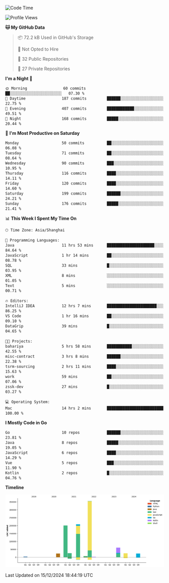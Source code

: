 <!--START_SECTION:waka-->
![Code Time](http://img.shields.io/badge/Code%20Time-2%2C979%20hrs%2035%20mins-blue)

![Profile Views](http://img.shields.io/badge/Profile%20Views-0-blue)

**🐱 My GitHub Data** 

> 📦 72.2 kB Used in GitHub's Storage 
 > 
> 🚫 Not Opted to Hire
 > 
> 📜 32 Public Repositories 
 > 
> 🔑 27 Private Repositories 
 > 
**I'm a Night 🦉** 

```text
🌞 Morning                60 commits          ██░░░░░░░░░░░░░░░░░░░░░░░   07.30 % 
🌆 Daytime                187 commits         ██████░░░░░░░░░░░░░░░░░░░   22.75 % 
🌃 Evening                407 commits         ████████████░░░░░░░░░░░░░   49.51 % 
🌙 Night                  168 commits         █████░░░░░░░░░░░░░░░░░░░░   20.44 % 
```
📅 **I'm Most Productive on Saturday** 

```text
Monday                   50 commits          ██░░░░░░░░░░░░░░░░░░░░░░░   06.08 % 
Tuesday                  71 commits          ██░░░░░░░░░░░░░░░░░░░░░░░   08.64 % 
Wednesday                90 commits          ███░░░░░░░░░░░░░░░░░░░░░░   10.95 % 
Thursday                 116 commits         ████░░░░░░░░░░░░░░░░░░░░░   14.11 % 
Friday                   120 commits         ████░░░░░░░░░░░░░░░░░░░░░   14.60 % 
Saturday                 199 commits         ██████░░░░░░░░░░░░░░░░░░░   24.21 % 
Sunday                   176 commits         █████░░░░░░░░░░░░░░░░░░░░   21.41 % 
```


📊 **This Week I Spent My Time On** 

```text
🕑︎ Time Zone: Asia/Shanghai

💬 Programming Languages: 
Java                     11 hrs 53 mins      █████████████████████░░░░   84.64 % 
JavaScript               1 hr 14 mins        ██░░░░░░░░░░░░░░░░░░░░░░░   08.78 % 
SQL                      33 mins             █░░░░░░░░░░░░░░░░░░░░░░░░   03.95 % 
XML                      8 mins              ░░░░░░░░░░░░░░░░░░░░░░░░░   01.05 % 
Text                     5 mins              ░░░░░░░░░░░░░░░░░░░░░░░░░   00.71 % 

🔥 Editors: 
IntelliJ IDEA            12 hrs 7 mins       ██████████████████████░░░   86.25 % 
VS Code                  1 hr 16 mins        ██░░░░░░░░░░░░░░░░░░░░░░░   09.10 % 
DataGrip                 39 mins             █░░░░░░░░░░░░░░░░░░░░░░░░   04.65 % 

🐱‍💻 Projects: 
bahariya                 5 hrs 58 mins       ███████████░░░░░░░░░░░░░░   42.55 % 
misc-contract            3 hrs 8 mins        ██████░░░░░░░░░░░░░░░░░░░   22.38 % 
tsrm-sourcing            2 hrs 11 mins       ████░░░░░░░░░░░░░░░░░░░░░   15.63 % 
work                     59 mins             ██░░░░░░░░░░░░░░░░░░░░░░░   07.06 % 
zssk-dev                 27 mins             █░░░░░░░░░░░░░░░░░░░░░░░░   03.27 % 

💻 Operating System: 
Mac                      14 hrs 2 mins       █████████████████████████   100.00 % 
```

**I Mostly Code in Go** 

```text
Go                       10 repos            ██████░░░░░░░░░░░░░░░░░░░   23.81 % 
Java                     8 repos             █████░░░░░░░░░░░░░░░░░░░░   19.05 % 
JavaScript               6 repos             ████░░░░░░░░░░░░░░░░░░░░░   14.29 % 
Vue                      5 repos             ███░░░░░░░░░░░░░░░░░░░░░░   11.90 % 
Kotlin                   2 repos             █░░░░░░░░░░░░░░░░░░░░░░░░   04.76 % 
```



**Timeline**

![Lines of Code chart](https://raw.githubusercontent.com/youtiaoguagua/youtiaoguagua/master/assets/bar_graph.png)


 Last Updated on 15/12/2024 18:44:19 UTC
<!--END_SECTION:waka-->